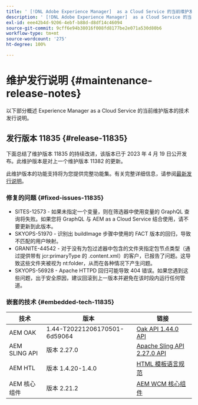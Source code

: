 ```yaml
---
title: ' [!DNL Adobe Experience Manager]  as a Cloud Service 的当前维护发行说明。'
description: ' [!DNL Adobe Experience Manager]  as a Cloud Service 的当前维护发行说明。'
exl-id: eee42b4d-9206-4ebf-b88d-d8df14c46094
source-git-commit: 9cff6e94b38016f008fd8177be2e071a530d80b6
workflow-type: tm+mt
source-wordcount: '275'
ht-degree: 100%

---
```


# 维护发行说明 {#maintenance-release-notes}

以下部分概述 Experience Manager as a Cloud Service 的当前维护版本的技术发行说明。

## 发行版本 11835 {#release-11835}

下面总结了维护版本 11835 的持续改进，该版本已于 2023 年 4 月 19 日公开发布。此维护版本是对上一个维护版本 11382 的更新。

此维护版本的功能支持将为您提供完整功能集。有关完整详细信息，请参阅[最新发行说明](/help/release-notes/release-notes-cloud/release-notes-current.md)。

### 修复的问题 {#fixed-issues-11835}

- SITES-12573 - 如果未指定一个变量，则在筛选器中使用变量的 GraphQL 查询将失败。如果您将 GraphQL 与 AEM as a Cloud Service 结合使用，请不要更新到此版本。
- SKYOPS-51970 - 识别出 buildImage 步骤中使用的 FACT 版本的回归，导致不匹配的用户映射。
- GRANITE-44542 - 对于没有为包过滤器中包含的文件夹指定包节点类型（通过提供带有 jcr:primaryType 的 .content.xml）的客户，已报告了问题。这导致这些文件夹被视为 nt:folder，从而在各种情况下产生问题。
- SKYOPS-56928 - Apache HTTPD 回归可能导致 404 错误。如果您遇到这些问题，出于安全原因，建议回滚到上一版本并避免在该时段内运行任何管道。

### 嵌套的技术 {#embedded-tech-11835}

| 技术 | 版本 | 链接 |
|---|---|---|
| AEM OAK | 1.44-T20221206170501-6d59064 | [Oak API 1.44.0 API](https://www.javadoc.io/doc/org.apache.jackrabbit/oak-api/1.44.0/index.html) |
| AEM SLING API | 版本 2.27.0 | [Apache Sling API 2.27.0 API](https://www.javadoc.io/doc/org.apache.sling/org.apache.sling.api/latest/index.html) |
| AEM HTL | 版本 1.4.20-1.4.0 | [HTML 模板语言规范](https://github.com/adobe/htl-spec) |
| AEM 核心组件 | 版本 2.21.2 | [AEM WCM 核心组件](https://github.com/adobe/aem-core-wcm-components) |
